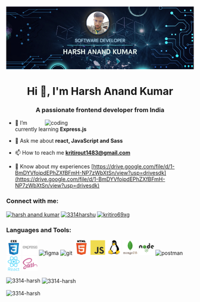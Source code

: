 ![logo](https://github.com/3314-HARSH/3314-HARSH/blob/main/harsh-banner.png)
<h1 align="center">Hi 👋, I'm Harsh Anand Kumar</h1>
<h3 align="center">A passionate frontend developer from India</h3>
<img align="right" width="400" alt="coding" src="https://user-images.githubusercontent.com/55389276/140866485-8fb1c876-9a8f-4d6a-98dc-08c4981eaf70.gif">

- 🌱 I’m currently learning **Express.js**

- 💬 Ask me about **react, JavaScript and Sass**

- 📫 How to reach me **kritirout1483@gmail.com**

- 📄 Know about my experiences [https://drive.google.com/file/d/1-BmDYVfoipdEPhZXfBFmH-NP7zWbXtSn/view?usp=drivesdk](https://drive.google.com/file/d/1-BmDYVfoipdEPhZXfBFmH-NP7zWbXtSn/view?usp=drivesdk)

<h3 align="left">Connect with me:</h3>
<p align="left">
<a href="https://linkedin.com/in/harsh anand kumar" target="blank"><img align="center" src="https://raw.githubusercontent.com/rahuldkjain/github-profile-readme-generator/master/src/images/icons/Social/linked-in-alt.svg" alt="harsh anand kumar" height="30" width="40" /></a>
<a href="https://instagram.com/3314harshu" target="blank"><img align="center" src="https://raw.githubusercontent.com/rahuldkjain/github-profile-readme-generator/master/src/images/icons/Social/instagram.svg" alt="3314harshu" height="30" width="40" /></a>
<a href="https://auth.geeksforgeeks.org/user/kritiro69xg" target="blank"><img align="center" src="https://raw.githubusercontent.com/rahuldkjain/github-profile-readme-generator/master/src/images/icons/Social/geeks-for-geeks.svg" alt="kritiro69xg" height="30" width="40" /></a>
</p>

<h3 align="left">Languages and Tools:</h3>
<p align="left">  <img src="https://raw.githubusercontent.com/devicons/devicon/master/icons/css3/css3-original-wordmark.svg" alt="css3" width="40" height="40"/>  <img src="https://raw.githubusercontent.com/devicons/devicon/master/icons/express/express-original-wordmark.svg" alt="express" width="40" height="40"/> <img src="https://www.vectorlogo.zone/logos/figma/figma-icon.svg" alt="figma" width="40" height="40"/> <img src="https://www.vectorlogo.zone/logos/git-scm/git-scm-icon.svg" alt="git" width="40" height="40"/>  <img src="https://raw.githubusercontent.com/devicons/devicon/master/icons/html5/html5-original-wordmark.svg" alt="html5" width="40" height="40"/> <img src="https://raw.githubusercontent.com/devicons/devicon/master/icons/javascript/javascript-original.svg" alt="javascript" width="40" height="40"/>  <img src="https://raw.githubusercontent.com/devicons/devicon/master/icons/linux/linux-original.svg" alt="linux" width="40" height="40"/> <img src="https://raw.githubusercontent.com/devicons/devicon/master/icons/mongodb/mongodb-original-wordmark.svg" alt="mongodb" width="40" height="40"/>  <img src="https://raw.githubusercontent.com/devicons/devicon/master/icons/nodejs/nodejs-original-wordmark.svg" alt="nodejs" width="40" height="40"/>  <img src="https://www.vectorlogo.zone/logos/getpostman/getpostman-icon.svg" alt="postman" width="40" height="40"/> <img src="https://raw.githubusercontent.com/devicons/devicon/master/icons/react/react-original-wordmark.svg" alt="react" width="40" height="40"/>  <img src="https://raw.githubusercontent.com/devicons/devicon/master/icons/sass/sass-original.svg" alt="sass" width="40" height="40"/></p>

<p><img align="left" src="https://github-readme-stats.vercel.app/api/top-langs?username=3314-harsh&show_icons=true&locale=en&layout=compact" alt="3314-harsh" /></p>

<p>&nbsp;<img align="center" src="https://github-readme-stats.vercel.app/api?username=3314-harsh&show_icons=true&locale=en" alt="3314-harsh" /></p>

<p><img align="center" src="https://github-readme-streak-stats.herokuapp.com/?user=3314-harsh&" alt="3314-harsh" /></p>
